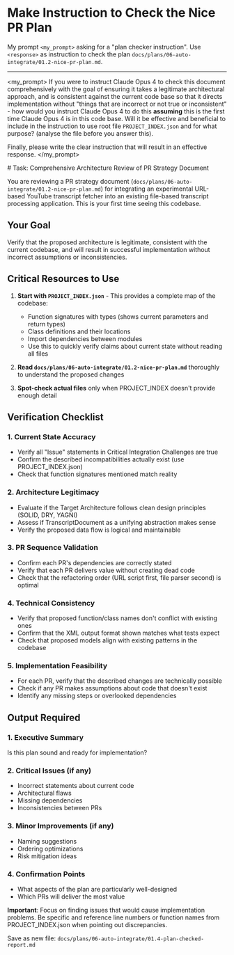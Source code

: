 # Make Instruction to Check the Nice PR Plan

My prompt `<my_prompt>` asking for a "plan checker instruction". Use `<response>` as instruction to check the plan `docs/plans/06-auto-integrate/01.2-nice-pr-plan.md`.

---

<my_prompt>
If you were to instruct Claude Opus 4 to check this document comprehensively with the goal of ensuring it takes a legitimate architectural approach, and is consistent against the current code base so that it directs implementation without "things that are incorrect or not true or inconsistent" - how would you instruct Claude Opus 4 to do this **assuming** this is the first time Claude Opus 4 is in this code base. Will it be effective and beneficial to include in the instruction to use root file `PROJECT_INDEX.json` and for what purpose? (analyse the file before you answer this). 

Finally, please write the clear instruction that will result in an effective response.
</my_prompt>

<response>
# Task: Comprehensive Architecture Review of PR Strategy Document

You are reviewing a PR strategy document (`docs/plans/06-auto-integrate/01.2-nice-pr-plan.md`) for integrating an experimental URL-based YouTube transcript fetcher into an existing file-based transcript processing application. This is your first time seeing this codebase.

## Your Goal

Verify that the proposed architecture is legitimate, consistent with the current codebase, and will result in successful implementation without incorrect assumptions or inconsistencies.

## Critical Resources to Use

1. **Start with `PROJECT_INDEX.json`** - This provides a complete map of the codebase:
   - Function signatures with types (shows current parameters and return types)
   - Class definitions and their locations
   - Import dependencies between modules
   - Use this to quickly verify claims about current state without reading all files

2. **Read `docs/plans/06-auto-integrate/01.2-nice-pr-plan.md`** thoroughly to understand the proposed changes

3. **Spot-check actual files** only when PROJECT_INDEX doesn't provide enough detail

## Verification Checklist

### 1. Current State Accuracy
- Verify all "Issue" statements in Critical Integration Challenges are true
- Confirm the described incompatibilities actually exist (use PROJECT_INDEX.json)
- Check that function signatures mentioned match reality

### 2. Architecture Legitimacy
- Evaluate if the Target Architecture follows clean design principles (SOLID, DRY, YAGNI)
- Assess if TranscriptDocument as a unifying abstraction makes sense
- Verify the proposed data flow is logical and maintainable

### 3. PR Sequence Validation
- Confirm each PR's dependencies are correctly stated
- Verify that each PR delivers value without creating dead code
- Check that the refactoring order (URL script first, file parser second) is optimal

### 4. Technical Consistency
- Verify that proposed function/class names don't conflict with existing ones
- Confirm that the XML output format shown matches what tests expect
- Check that proposed models align with existing patterns in the codebase

### 5. Implementation Feasibility
- For each PR, verify that the described changes are technically possible
- Check if any PR makes assumptions about code that doesn't exist
- Identify any missing steps or overlooked dependencies

## Output Required

### 1. Executive Summary
Is this plan sound and ready for implementation?

### 2. Critical Issues (if any)
- Incorrect statements about current code
- Architectural flaws
- Missing dependencies
- Inconsistencies between PRs

### 3. Minor Improvements (if any)
- Naming suggestions
- Ordering optimizations
- Risk mitigation ideas

### 4. Confirmation Points
- What aspects of the plan are particularly well-designed
- Which PRs will deliver the most value

**Important**: Focus on finding issues that would cause implementation problems. Be specific and reference line numbers or function names from PROJECT_INDEX.json when pointing out discrepancies.

Save as new file: `docs/plans/06-auto-integrate/01.4-plan-checked-report.md`
</response>